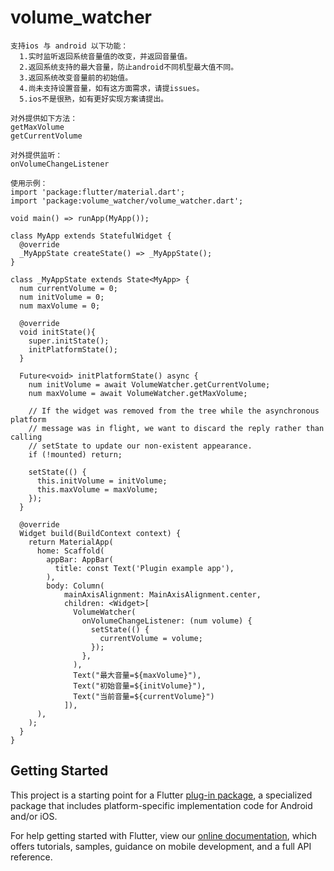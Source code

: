 # volume_watcher
```
支持ios 与 android 以下功能：
  1.实时监听返回系统音量值的改变，并返回音量值。 
  2.返回系统支持的最大音量，防止android不同机型最大值不同。 
  3.返回系统改变音量前的初始值。
  4.尚未支持设置音量，如有这方面需求，请提issues。
  5.ios不是很熟，如有更好实现方案请提出。
  
对外提供如下方法：
getMaxVolume
getCurrentVolume

对外提供监听：
onVolumeChangeListener

使用示例：
import 'package:flutter/material.dart';
import 'package:volume_watcher/volume_watcher.dart';

void main() => runApp(MyApp());

class MyApp extends StatefulWidget {
  @override
  _MyAppState createState() => _MyAppState();
}

class _MyAppState extends State<MyApp> {
  num currentVolume = 0;
  num initVolume = 0;
  num maxVolume = 0;

  @override
  void initState(){
    super.initState(); 
    initPlatformState();
  }

  Future<void> initPlatformState() async {
    num initVolume = await VolumeWatcher.getCurrentVolume;
    num maxVolume = await VolumeWatcher.getMaxVolume;

    // If the widget was removed from the tree while the asynchronous platform
    // message was in flight, we want to discard the reply rather than calling
    // setState to update our non-existent appearance.
    if (!mounted) return;

    setState(() {
      this.initVolume = initVolume;
      this.maxVolume = maxVolume;
    });
  }

  @override
  Widget build(BuildContext context) {
    return MaterialApp(
      home: Scaffold(
        appBar: AppBar(
          title: const Text('Plugin example app'),
        ),
        body: Column(
            mainAxisAlignment: MainAxisAlignment.center,
            children: <Widget>[
              VolumeWatcher(
                onVolumeChangeListener: (num volume) {
                  setState(() {
                    currentVolume = volume;
                  });
                },
              ),
              Text("最大音量=${maxVolume}"),
              Text("初始音量=${initVolume}"),
              Text("当前音量=${currentVolume}")
            ]),
      ),
    );
  }
}

```

## Getting Started

This project is a starting point for a Flutter
[plug-in package](https://flutter.dev/developing-packages/),
a specialized package that includes platform-specific implementation code for
Android and/or iOS.

For help getting started with Flutter, view our 
[online documentation](https://flutter.dev/docs), which offers tutorials, 
samples, guidance on mobile development, and a full API reference.
